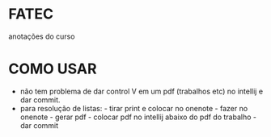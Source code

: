 # FATEC
anotações do curso

# COMO USAR

 - não tem problema de dar control V em um pdf (trabalhos etc) no intellij e dar commit.
 - para resolução de listas:
                      - tirar print e colocar no onenote
                      - fazer no onenote
                      - gerar pdf
                      - colocar pdf no intellij abaixo do pdf do trabalho
                      - dar commit
